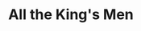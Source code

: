 ---
title: All the King's Men
year: 1964
opening_date: 1964-04-17
closing_date: 1964-04-25
layout: productions
image:
image_caption:
image_credit:
playbill:
category:
details:
  Theatre: Theatre Jacksonville
  Venue: Little Theatre
cast:
  Professor: Budd T. Porter
  Tiny Duffy: Marshall Grauer
  William Larsen: Randy Rushing
  Tom Stark: Thomas Keating
  Man: Charles Bartling
  Jack Burden: Jerry Allen
  Anne Stanton: Olivia Rusinek
  Lucy Stark: Mardie Kelly
  Dr. Adam Stanton: Roger Pugh
  Judge Irwin: Raymond Winstead
  Sugar Boy: Tim McManus
  Sadie Burke: Terry McIntyre
  Willie Stark: Harold Bergman
  Mother of Jack Burden: Rosalie Bergman
  Slade: Ernest Goldsmith
  Frey: Charles Bartling
  Crowd: 
    - Bambi Bowen
    - Annette Grauer
    - Carolyn Lieder
    - John Skye
    - Ernest Goldsmith
crew:
  Director: George Ballis
  Technical Director: Chase Ambler
  Set Designer: Russell Hicken
  Stage Manager: Leni Bessett
  Lighting: 
    - Chase Ambler
    - Peggy Miller
  Sound: 
    - Madge Bruner
    - Roger Smith
  Costumes: Frank Ridge
  Properties: 
    - Carolyn Lieder
    - Gladys Dale
    - Esther Barnes
    - Helen Cochran
    - Eula Walters
    - Beverly Fink
    - Ruth Glezen
    - Mary Holland
    - Del Kantor
    - Ed Poole
  Make-up: 
    - Ellen Black
    - Marshall Grauer
    - Mardie Kelly
  Set Crew: 
    - Ernie Cornelius
    - Galdys M. Dale
    - Peggy Miller
    - Ed Poole
    - Connie Ambler
    - Tim McManus
    - Ernest Goldsmith
    - Jill Bergman
    - John Skye
external_links:
---